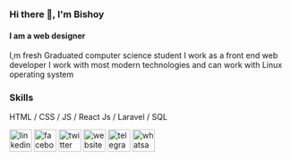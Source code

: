 ### Hi there 👋, I'm Bishoy
#### I am a web designer
I,m fresh Graduated computer science student I work as a front end  web developer I work with most modern technologies and can work with Linux operating system

### Skills
HTML / CSS / JS / React Js / Laravel / SQL


[<img src='https://cdn.jsdelivr.net/npm/simple-icons@3.0.1/icons/linkedin.svg' alt='linkedin' height='40'>](https://www.linkedin.com/in/https://www.linkedin.com/in/beshoy-wageeh//)  [<img src='https://cdn.jsdelivr.net/npm/simple-icons@3.0.1/icons/facebook.svg' alt='facebook' height='40'>](https://www.facebook.com/https://www.facebook.com/besho.pixel/)  [<img src='https://cdn.jsdelivr.net/npm/simple-icons@3.0.1/icons/twitter.svg' alt='twitter' height='40'>](https://twitter.com/https://twitter.com/Hackathon_Dev)  [<img src='https://cdn.jsdelivr.net/npm/simple-icons@3.0.1/icons/icloud.svg' alt='website' height='40'>](https://beshoywageeh.github.io/)  [<img src='https://cdn.jsdelivr.net/npm/simple-icons@3.0.1/icons/telegram.svg' alt='telegram' height='40'>](https://t.me/beshoywageeh)  [<img src='https://cdn.jsdelivr.net/npm/simple-icons@3.0.1/icons/whatsapp.svg' alt='whatsapp' height='40'>](https://wa.link/lgs0bs)  

